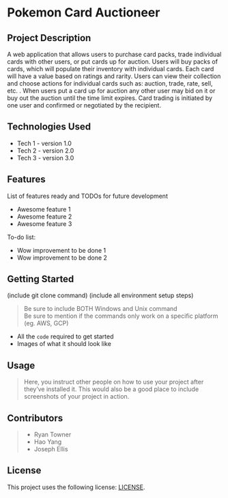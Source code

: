 # Pokemon Card Auctioneer

## Project Description

A web application that allows users to purchase card packs, trade individual cards with other users, or put cards up for auction. Users will buy packs of cards, which will populate their inventory with individual cards. Each card will have a value based on ratings and rarity. Users can view their collection and choose actions for individual cards such as: auction, trade, rate, sell, etc. . When users put a card up for auction any other user may bid on it or buy out the auction until the time limit expires. Card trading is initiated by one user and confirmed or negotiated by the recipient. 

## Technologies Used

* Tech 1 - version 1.0
* Tech 2 - version 2.0
* Tech 3 - version 3.0

## Features

List of features ready and TODOs for future development
* Awesome feature 1
* Awesome feature 2
* Awesome feature 3

To-do list:
* Wow improvement to be done 1
* Wow improvement to be done 2

## Getting Started
   
(include git clone command)
(include all environment setup steps)

> Be sure to include BOTH Windows and Unix command  
> Be sure to mention if the commands only work on a specific platform (eg. AWS, GCP)

- All the `code` required to get started
- Images of what it should look like

## Usage

> Here, you instruct other people on how to use your project after they’ve installed it. This would also be a good place to include screenshots of your project in action.

## Contributors

> - Ryan Towner
> - Hao Yang
> - Joseph Ellis

## License

This project uses the following license: [LICENSE](https://github.com/2011-nov02-net/RHJ-Project2/blob/master/LICENSE).

